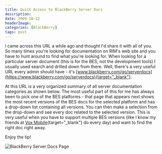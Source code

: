 ```yaml
---
title: Quick Access to BlackBerry Server Docs
description: 
date: 2009-10-22
headerImage: 
categories: [BlackBerry]
tags: post
---
```


I came across this URL a while ago and thought I'd share it with all of you. So many times you're looking for documentation on RIM's web site and you have to hunt around to find what you're looking for. When looking for a particular server document (this is for the BES, not the development tools) I usually used search and drilled down from there. Well, there's a very useful URL every admin should have - it's [www.blackberry.com/go/serverdocs](https://www.blackberry.com/go/serverdocs){target="_blank"}.

At this URL is a very organized summary of all server documentation categories as shown below. The most useful part of this for me has always been to pick one of the BES platforms - that page that appears next shows the most recent versions of the BES docs for the selected platform and has a drop-down list containing all versions. You can then make a selection from the drop-down and see every doc related to the selected version. This is very useful when you have to support multiple BES versions (like I know my friends at [Vox Mobile](https://www.voxmobile.com/){target="_blank"} do every day) and want to find the right doc right away.

Enjoy the tip!

![BlackBerry Server Docs Page](/images/2009/bb-server-docs-resize.jpg)